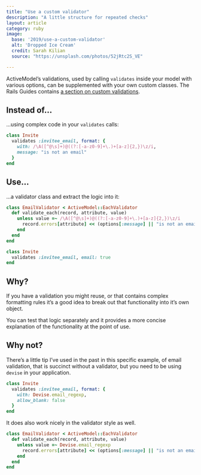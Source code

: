 ```yaml
---
title: "Use a custom validator"
description: "A little structure for repeated checks"
layout: article
category: ruby
image:
  base: '2019/use-a-custom-validator'
  alt: 'Dropped Ice Cream'
  credit: Sarah Kilian
  source: "https://unsplash.com/photos/52jRtc2S_VE"

---
```


ActiveModel’s validations, used by calling `validates` inside your model with various options, can be supplemented with your own custom classes. The Rails Guides contains [a section on custom validations](https://guides.rubyonrails.org/active_record_validations.html#custom-validators).


## Instead of...

...using complex code in your `validates` calls:

```ruby
class Invite
  validates :invitee_email, format: {
    with: /\A([^@\s]+)@((?:[-a-z0-9]+\.)+[a-z]{2,})\z/i,
    message: "is not an email"
  }
end
```

## Use...

...a validator class and extract the logic into it:

```ruby
class EmailValidator < ActiveModel::EachValidator
  def validate_each(record, attribute, value)
    unless value =~ /\A([^@\s]+)@((?:[-a-z0-9]+\.)+[a-z]{2,})\z/i
      record.errors[attribute] << (options[:message] || "is not an email")
    end
  end
end
```

```ruby
class Invite
  validates :invitee_email, email: true
end
```


## Why?

If you have a validation you might reuse, or that contains complex formatting rules it’s a good idea to break out that functionality into it’s own object.

You can test that logic separately and it provides a more concise explanation of the functionality at the point of use.


## Why not?

There’s a little tip I’ve used in the past in this specific example, of email validation, that is succinct without a validator, but you need to be using `devise` in your application.

```ruby
class Invite
  validates :invitee_email, format: {
    with: Devise.email_regexp,
    allow_blank: false
  }
end
```

It does also work nicely in the validator style as well.

```ruby
class EmailValidator < ActiveModel::EachValidator
  def validate_each(record, attribute, value)
    unless value =~ Devise.email_regexp
      record.errors[attribute] << (options[:message] || "is not an email")
    end
  end
end
```
